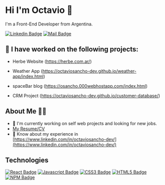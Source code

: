 # Hi I'm Octavio 👋

I'm a Front-End Developer from Argentina.

[![Linkedin Badge](https://img.shields.io/badge/-Octavio-0e76a8?style=flat&labelColor=0e76a8&logo=linkedin&logoColor=white)](https://www.linkedin.com/in/octaviosancho-dev/) [![Mail Badge](https://img.shields.io/badge/-octaviosanchodev-c0392b?style=flat&labelColor=c0392b&logo=gmail&logoColor=white)](mailto:octaviosanchodev@gmail.com)

## 🔭 I have worked on the following projects: 

- Herbe Website (https://herbe.com.ar/)

- Weather App (https://octaviosancho-dev.github.io/weather-app/index.html)

- spaceBar blog (https://osancho.000webhostapp.com/index.html)

- CRM Project (https://octaviosancho-dev.github.io/customer-database/)

## About Me 🙋‍♂️
- 🔭 I'm currently working on self web projects and looking for new jobs.
- [My Resume/CV](https://drive.google.com/file/d/1vuzu-KvwytBEqQARhJV592ETWhoAljQv/view?usp=sharing)
- 📄 Know about my experience in [https://www.linkedin.com/in/octaviosancho-dev/](https://www.linkedin.com/in/octaviosancho-dev/)

## Technologies

<!-- TODO: Make technologies links takes you to repositories -->

[![React Badge](https://img.shields.io/badge/-React-61DBFB?style=flat&labelColor=131313&logo=react&logoColor=61DBFB)](#) [![Javascript Badge](https://img.shields.io/badge/-Javascript-F0DB4F?style=flat&labelColor=131313&logo=javascript&logoColor=F0DB4F)](#) [![CSS3 Badge](https://img.shields.io/badge/-CSS3-379BEE?style=flat&labelColor=131313&logo=css3&logoColor=379BEE)](#) [![HTML5 Badge](https://img.shields.io/badge/-HTML5-ED7C28?style=flat&labelColor=131313&logo=html5&logoColor=ED7C28)](#) 
[![NPM Badge](https://img.shields.io/badge/-NPM-ff2222?style=flat&labelColor=131313&logo=npm&logoColor=ff5555)](#) 
